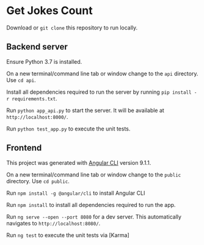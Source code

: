 # Get Jokes Count

Download or `git clone` this repository to run locally.

## Backend server
Ensure Python 3.7 is installed.

On a new terminal/command line tab or window change to the `api` directory. Use `cd api`.

Install all dependencies required to run the server by running `pip install -r requirements.txt`.

Run `python app_api.py` to start the server. It will be available at `http://localhost:8000/`.

Run `python test_app.py` to execute the unit tests.

## Frontend
This project was generated with [Angular CLI](https://github.com/angular/angular-cli) version 9.1.1.

On a new terminal/command line tab or window change to the `public` directory. Use `cd public`.

Run `npm install -g @angular/cli` to install Angular CLI

Run `npm install` to install all dependencies required to run the app.

Run `ng serve --open --port 8080` for a dev server. This automatically navigates to `http://localhost:8080/`.

Run `ng test` to execute the unit tests via [Karma]